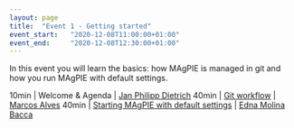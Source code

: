 ```yaml
---
layout: page
title:  "Event 1 - Getting started"
event_start:   "2020-12-08T11:00:00+01:00"
event_end:     "2020-12-08T12:30:00+01:00"
---
```


In this event you will learn the basics: how MAgPIE is managed in git and how you run MAgPIE with default settings.

10min | Welcome & Agenda | [Jan Philipp Dietrich]
40min | [Git workflow] | [Marcos Alves]
40min | [Starting MAgPIE with default settings] | [Edna Molina Bacca]


[Jan Philipp Dietrich]:https://www.pik-potsdam.de/members/dietrich
[Marcos Alves]:https://www.pik-potsdam.de/members/pedrosa
[Edna Molina Bacca]:https://www.pik-potsdam.de/members/mbacca

[Git workflow]:https://github.com/magpiemodel/tutorials/blob/master/0_GitGithub_Workflow.md
[Starting MAgPIE with default settings]:https://github.com/magpiemodel/tutorials/blob/master/2_RunDefaultSettings.md
